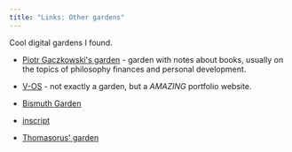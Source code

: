 ```yaml
---
title: "Links: Other gardens"
---
```


Cool digital gardens I found.

* [Piotr Gaczkowski's garden](https://garden.doomhammer.info/) - garden with notes about books, usually on the topics of philosophy finances and personal development.

* [V-OS](https://v-os.ca/) - not exactly a garden, but a *AMAZING* portfolio website.

* [Bismuth Garden](https://bismuth.garden/)

* [inscript](https://www.inscript.tech/)

* [Thomasorus' garden](https://thomasorus.com/home.html)